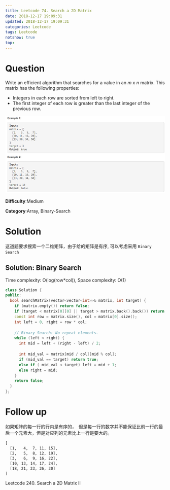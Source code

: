```yaml
---
title: Leetcode 74. Search a 2D Matrix
date: 2018-12-17 19:09:31
updated: 2018-12-17 19:09:31
categories: Leetcode
tags: Leetcode
notshow: true
top:
---
```


# Question

Write an efficient algorithm that searches for a value in an  _m_  x  _n_  matrix. This matrix has the following properties:

- Integers in each row are sorted from left to right.
- The first integer of each row is greater than the last integer of the previous row.

![](/images/in-post/2018-12-17-Leetcode-74-Search-a-2D-Matrix/2018-12-17-16-10-27.png)

**Difficulty**:Medium

**Category**:Array, Binary-Search

<!-- more -->

# Solution

这道题要求搜索一个二维矩阵，由于给的矩阵是有序, 可以考虑采用 `Binary Search`

## Solution: Binary Search

Time complexity: O(log(row*col)), Space complexity: O(1)

```cpp
class Solution {
public:
  bool searchMatrix(vector<vector<int>>& matrix, int target) {
    if (matrix.empty()) return false;
    if (target < matrix[0][0] || target > matrix.back().back()) return false;
    const int row = matrix.size(), col = matrix[0].size();
    int left = 0, right = row * col;

    // Binary Search: No repeat elements.
    while (left < right) {
      int mid = left + (right - left) / 2;

      int mid_val = matrix[mid / col][mid % col];
      if (mid_val == target) return true;
      else if ( mid_val < target) left = mid + 1;
      else right = mid;
    }
    return false;
  }
};
```

# Follow up

如果矩阵的每一行的行内是有序的，　但是每一行的数字并不能保证比前一行的最后一个元素大，但是对应列的元素比上一行是要大的。

```
[
  [1,   4,  7, 11, 15],
  [2,   5,  8, 12, 19],
  [3,   6,  9, 16, 22],
  [10, 13, 14, 17, 24],
  [18, 21, 23, 26, 30]
]
```

Leetcode 240. Search a 2D Matrix II